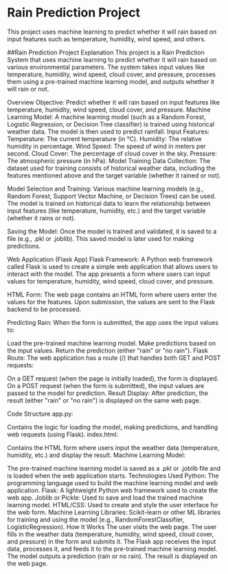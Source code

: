 # Rain Prediction Project

This project uses machine learning to predict whether it will rain based on input features such as temperature, humidity, wind speed, and others.



##Rain Prediction Project Explanation
This project is a Rain Prediction System that uses machine learning to predict whether it will rain based on various environmental parameters. The system takes input values like temperature, humidity, wind speed, cloud cover, and pressure, processes them using a pre-trained machine learning model, and outputs whether it will rain or not.

Overview
Objective: Predict whether it will rain based on input features like temperature, humidity, wind speed, cloud cover, and pressure.
Machine Learning Model: A machine learning model (such as a Random Forest, Logistic Regression, or Decision Tree classifier) is trained using historical weather data. The model is then used to predict rainfall.
Input Features:
Temperature: The current temperature (in °C).
Humidity: The relative humidity in percentage.
Wind Speed: The speed of wind in meters per second.
Cloud Cover: The percentage of cloud cover in the sky.
Pressure: The atmospheric pressure (in hPa).
Model Training
Data Collection: The dataset used for training consists of historical weather data, including the features mentioned above and the target variable (whether it rained or not).

Model Selection and Training: Various machine learning models (e.g., Random Forest, Support Vector Machine, or Decision Trees) can be used. The model is trained on historical data to learn the relationship between input features (like temperature, humidity, etc.) and the target variable (whether it rains or not).

Saving the Model: Once the model is trained and validated, it is saved to a file (e.g., .pkl or .joblib). This saved model is later used for making predictions.

Web Application (Flask App)
Flask Framework: A Python web framework called Flask is used to create a simple web application that allows users to interact with the model. The app presents a form where users can input values for temperature, humidity, wind speed, cloud cover, and pressure.

HTML Form: The web page contains an HTML form where users enter the values for the features. Upon submission, the values are sent to the Flask backend to be processed.

Predicting Rain: When the form is submitted, the app uses the input values to:

Load the pre-trained machine learning model.
Make predictions based on the input values.
Return the prediction (either "rain" or "no rain").
Flask Route: The web application has a route (/) that handles both GET and POST requests:

On a GET request (when the page is initially loaded), the form is displayed.
On a POST request (when the form is submitted), the input values are passed to the model for prediction.
Result Display: After prediction, the result (either "rain" or "no rain") is displayed on the same web page.

Code Structure
app.py:

Contains the logic for loading the model, making predictions, and handling web requests (using Flask).
index.html:

Contains the HTML form where users input the weather data (temperature, humidity, etc.) and display the result.
Machine Learning Model:

The pre-trained machine learning model is saved as a .pkl or .joblib file and is loaded when the web application starts.
Technologies Used
Python: The programming language used to build the machine learning model and web application.
Flask: A lightweight Python web framework used to create the web app.
Joblib or Pickle: Used to save and load the trained machine learning model.
HTML/CSS: Used to create and style the user interface for the web form.
Machine Learning Libraries: Scikit-learn or other ML libraries for training and using the model (e.g., RandomForestClassifier, LogisticRegression).
How It Works
The user visits the web page.
The user fills in the weather data (temperature, humidity, wind speed, cloud cover, and pressure) in the form and submits it.
The Flask app receives the input data, processes it, and feeds it to the pre-trained machine learning model.
The model outputs a prediction (rain or no rain).
The result is displayed on the web page.
